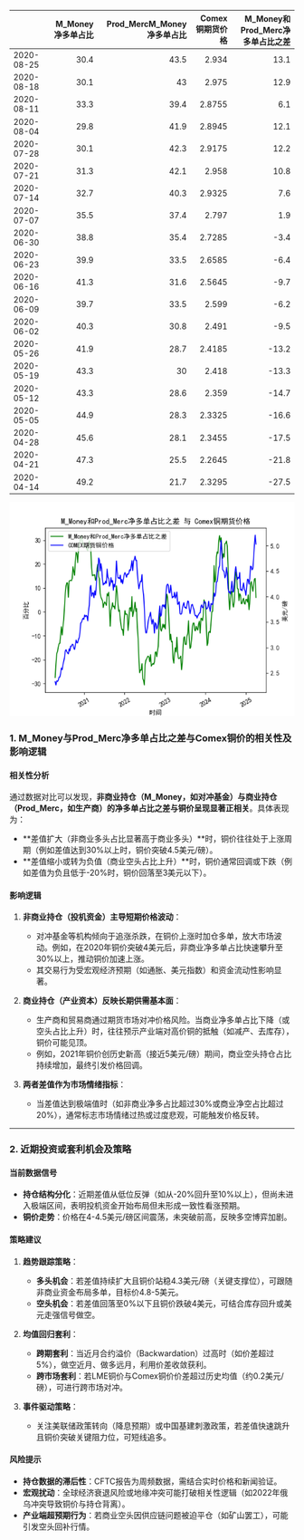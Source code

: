 |            |   M_Money净多单占比 |   Prod_MercM_Money净多单占比 |   Comex铜期货价格 |   M_Money和Prod_Merc净多单占比之差 |
|:-----------|--------------------:|-----------------------------:|------------------:|-----------------------------------:|
| 2020-08-25 |                30.4 |                         43.5 |            2.934  |                               13.1 |
| 2020-08-18 |                30.1 |                         43   |            2.975  |                               12.9 |
| 2020-08-11 |                33.3 |                         39.4 |            2.8755 |                                6.1 |
| 2020-08-04 |                29.8 |                         41.9 |            2.8945 |                               12.1 |
| 2020-07-28 |                30.1 |                         42.3 |            2.9175 |                               12.2 |
| 2020-07-21 |                31.3 |                         42.1 |            2.958  |                               10.8 |
| 2020-07-14 |                32.7 |                         40.3 |            2.9325 |                                7.6 |
| 2020-07-07 |                35.5 |                         37.4 |            2.797  |                                1.9 |
| 2020-06-30 |                38.8 |                         35.4 |            2.7285 |                               -3.4 |
| 2020-06-23 |                39.9 |                         33.5 |            2.6585 |                               -6.4 |
| 2020-06-16 |                41.3 |                         31.6 |            2.5645 |                               -9.7 |
| 2020-06-09 |                39.7 |                         33.5 |            2.599  |                               -6.2 |
| 2020-06-02 |                40.3 |                         30.8 |            2.491  |                               -9.5 |
| 2020-05-26 |                41.9 |                         28.7 |            2.4185 |                              -13.2 |
| 2020-05-19 |                43.3 |                         30   |            2.418  |                              -13.3 |
| 2020-05-12 |                43.3 |                         28.6 |            2.359  |                              -14.7 |
| 2020-05-05 |                44.9 |                         28.3 |            2.3325 |                              -16.6 |
| 2020-04-28 |                45.6 |                         28.1 |            2.3455 |                              -17.5 |
| 2020-04-21 |                47.3 |                         25.5 |            2.2645 |                              -21.8 |
| 2020-04-14 |                49.2 |                         21.7 |            2.3295 |                              -27.5 |

![图](CFTC_copper\2025-04-07_plot.png)



### 1. M_Money与Prod_Merc净多单占比之差与Comex铜价的相关性及影响逻辑

#### **相关性分析**  
通过数据对比可以发现，**非商业持仓（M_Money，如对冲基金）与商业持仓（Prod_Merc，如生产商）的净多单占比之差与铜价呈现显著正相关**。具体表现为：  
- **差值扩大（非商业多头占比显著高于商业多头）**时，铜价往往处于上涨周期（例如差值达到30%以上时，铜价突破4.5美元/磅）。  
- **差值缩小或转为负值（商业空头占比上升）**时，铜价通常回调或下跌（例如差值为负且低于-20%时，铜价回落至3美元以下）。

#### **影响逻辑**  
1. **非商业持仓（投机资金）主导短期价格波动**：  
   - 对冲基金等机构倾向于追涨杀跌，在铜价上涨时加仓多单，放大市场波动。例如，在2020年铜价突破4美元后，非商业净多单占比快速攀升至30%以上，推动铜价加速上涨。  
   - 其交易行为受宏观经济预期（如通胀、美元指数）和资金流动性影响显著。

2. **商业持仓（产业资本）反映长期供需基本面**：  
   - 生产商和贸易商通过期货市场对冲价格风险。当商业净多单占比下降（或空头占比上升）时，往往预示产业端对高价铜的抵触（如减产、去库存），铜价可能见顶。  
   - 例如，2021年铜价创历史新高（接近5美元/磅）期间，商业空头持仓占比持续增加，最终引发价格回调。

3. **两者差值作为市场情绪指标**：  
   - 当差值达到极端值时（如非商业净多占比超过30%或商业净空占比超过20%），通常标志市场情绪过热或过度悲观，可能触发价格反转。

---

### 2. 近期投资或套利机会及策略

#### **当前数据信号**  
- **持仓结构分化**：近期差值从低位反弹（如从-20%回升至10%以上），但尚未进入极端区间，表明投机资金开始布局但未形成一致性看涨预期。  
- **铜价走势**：价格在4-4.5美元/磅区间震荡，未突破前高，反映多空博弈加剧。

#### **策略建议**  
1. **趋势跟踪策略**：  
   - **多头机会**：若差值持续扩大且铜价站稳4.3美元/磅（关键支撑位），可跟随非商业资金布局多单，目标价4.8-5美元。  
   - **空头机会**：若差值回落至0%以下且铜价跌破4美元，可结合库存回升或美元走强信号做空。

2. **均值回归套利**：  
   - **跨期套利**：当近月合约溢价（Backwardation）过高时（如价差超过5%），做空近月、做多远月，利用价差收敛获利。  
   - **跨市场套利**：若LME铜价与Comex铜价价差超过历史均值（约0.2美元/磅），可进行跨市场对冲。

3. **事件驱动策略**：  
   - 关注美联储政策转向（降息预期）或中国基建刺激政策，若差值快速跳升且铜价突破关键阻力位，可短线追多。

#### **风险提示**  
- **持仓数据的滞后性**：CFTC报告为周频数据，需结合实时价格和新闻验证。  
- **宏观扰动**：全球经济衰退风险或地缘冲突可能打破相关性逻辑（如2022年俄乌冲突导致铜价与持仓背离）。  
- **产业端超预期行为**：若商业空头因供应链问题被迫平仓（如矿山罢工），可能引发空头回补行情。